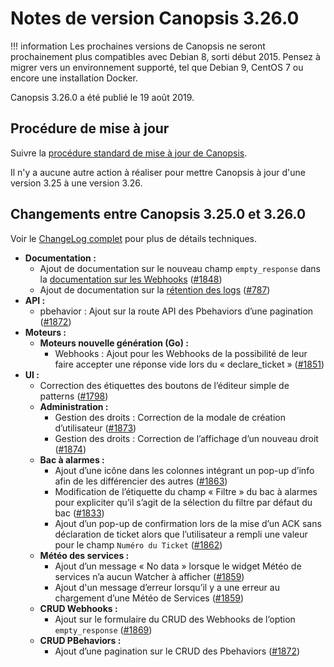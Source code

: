 # Notes de version Canopsis 3.26.0

!!! information
    Les prochaines versions de Canopsis ne seront prochainement plus compatibles avec Debian 8, sorti début 2015. Pensez à migrer vers un environnement supporté, tel que Debian 9, CentOS 7 ou encore une installation Docker.

Canopsis 3.26.0 a été publié le 19 août 2019.

## Procédure de mise à jour

Suivre la [procédure standard de mise à jour de Canopsis](../guide-administration/mise-a-jour/index.md).

Il n'y a aucune autre action à réaliser pour mettre Canopsis à jour d'une version 3.25 à une version 3.26.

## Changements entre Canopsis 3.25.0 et 3.26.0

Voir le [ChangeLog complet](https://git.canopsis.net/canopsis/canopsis/blob/develop/CHANGELOG.md) pour plus de détails techniques.

*  **Documentation :**
    *  Ajout de documentation sur le nouveau champ `empty_response` dans la [documentation sur les Webhooks](../guide-administration/moteurs/moteur-webhook.md ) ([#1848](https://git.canopsis.net/canopsis/canopsis/issues/1848))
    *  Ajout de documentation sur la [rétention des logs](../guide-administration/gestion-services/retention-des-logs.md  ) ([#787](https://git.canopsis.net/canopsis/canopsis/issues/787))
*  **API :**
    *  pbehavior : Ajout sur la route API des Pbehaviors d’une pagination ([#1872](https://git.canopsis.net/canopsis/canopsis/issues/1872))
*  **Moteurs :**
    *  **Moteurs nouvelle génération (Go) :**
        *  Webhooks : Ajout pour les Webhooks de la possibilité de leur faire accepter une réponse vide lors du « declare_ticket » ([#1851](https://git.canopsis.net/canopsis/canopsis/issues/1851))
*  **UI :**
    *  Correction des étiquettes des boutons de l’éditeur simple de patterns  ([#1798](https://git.canopsis.net/canopsis/canopsis/issues/1798))
    *  **Administration :**
        *  Gestion des droits : Correction de la modale de création d’utilisateur ([#1873](https://git.canopsis.net/canopsis/canopsis/issues/1873))
        *  Gestion des droits : Correction de l’affichage d’un nouveau droit ([#1874](https://git.canopsis.net/canopsis/canopsis/issues/1874))
    *  **Bac à alarmes :**
        *  Ajout d’une icône dans les colonnes intégrant un pop-up d’info afin de les différencier des autres ([#1863](https://git.canopsis.net/canopsis/canopsis/issues/1863))
        *  Modification de l’étiquette du champ « Filtre » du bac à alarmes pour expliciter qu’il s’agit de la sélection du filtre par défaut du bac ([#1833](https://git.canopsis.net/canopsis/canopsis/issues/1833))
        *  Ajout d’un pop-up de confirmation lors de la mise d’un ACK sans déclaration de ticket alors que l’utilisateur a rempli une valeur pour le champ `Numéro du Ticket` ([#1862](https://git.canopsis.net/canopsis/canopsis/issues/1862))
    *  **Météo des services :**
        *  Ajout d’un message « No data » lorsque le widget Météo de services n’a aucun Watcher à afficher ([#1859](https://git.canopsis.net/canopsis/canopsis/issues/1859))
        *  Ajout d'un message d’erreur lorsqu’il y a une erreur au chargement d’une Météo de Services  ([#1859](https://git.canopsis.net/canopsis/canopsis/issues/1859))
    *  **CRUD Webhooks :**
        *  Ajout sur le formulaire du CRUD des Webhooks de l’option `empty_response` ([#1869](https://git.canopsis.net/canopsis/canopsis/issues/1869))
    *  **CRUD PBehaviors :**
        *  Ajout d’une pagination sur le CRUD des Pbehaviors ([#1872](https://git.canopsis.net/canopsis/canopsis/issues/1872))
